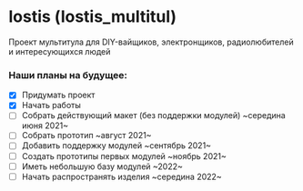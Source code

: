 # lostis (lostis_multitul)
Проект мультитула для DIY-вайщиков, электронщиков, радиолюбителей и интересующихся людей 


### Наши планы на будущее:
- [X] Придумать проект
- [X] Начать работы
- [ ] Собрать действующий макет (без поддержки модулей) ~середина июня 2021~
- [ ] Собрать прототип ~август 2021~
- [ ] Добавить поддержку модулей ~сентябрь 2021~
- [ ] Создать прототипы первых модулей ~ноябрь 2021~
- [ ] Иметь небольшую базу модулей ~2022~
- [ ] Начать распространять изделия ~середина 2022~
